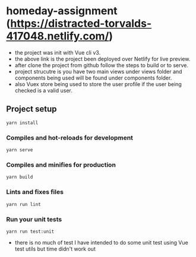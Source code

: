 # homeday-assignment (https://distracted-torvalds-417048.netlify.com/)

* the project was init with Vue cli v3.
* the above link is the project been deployed over Netlify for live preview.
* after clone the project from github follow the steps to build or to serve.
* project strucutre is you have two main views under views folder and components being used will be found under
components folder.
* also Vuex store being used to store the user profile if the user being checked is a valid user.

## Project setup
```
yarn install
```
### Compiles and hot-reloads for development
```
yarn serve
```
### Compiles and minifies for production
```
yarn build
```

### Lints and fixes files
```
yarn run lint
```
### Run your unit tests
```
yarn run test:unit
```
* there is no much of test I have intended to do some unit test using Vue test utils but time didn't work out

